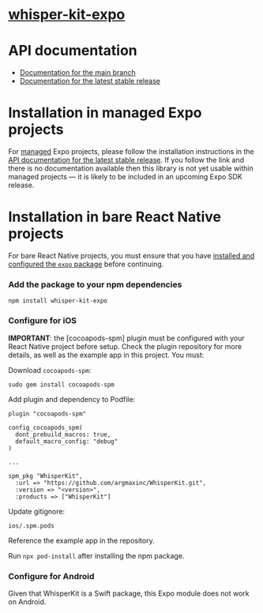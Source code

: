 # [whisper-kit-expo](https://www.npmjs.com/package/whisper-kit-expo)


# API documentation

- [Documentation for the main branch](https://github.com/expo/expo/blob/main/docs/pages/versions/unversioned/sdk/whisper-kit-expo.md)
- [Documentation for the latest stable release](https://docs.expo.dev/versions/latest/sdk/whisper-kit-expo/)

# Installation in managed Expo projects

For [managed](https://docs.expo.dev/archive/managed-vs-bare/) Expo projects, please follow the installation instructions in the [API documentation for the latest stable release](#api-documentation). If you follow the link and there is no documentation available then this library is not yet usable within managed projects &mdash; it is likely to be included in an upcoming Expo SDK release.

# Installation in bare React Native projects

For bare React Native projects, you must ensure that you have [installed and configured the `expo` package](https://docs.expo.dev/bare/installing-expo-modules/) before continuing.

### Add the package to your npm dependencies

```
npm install whisper-kit-expo
```

### Configure for iOS

__IMPORTANT__: the [cocoapods-spm] plugin must be configured with your React Native project before setup. Check the plugin repository for more details, as well as the example app in this project. You must:

Download `cocoapods-spm`:
```{bash}
sudo gem install cocoapods-spm
```

Add plugin and dependency to Podfile:
```{ruby}
plugin "cocoapods-spm"

config_cocoapods_spm(
  dont_prebuild_macros: true,
  default_macro_config: "debug"
)

...

spm_pkg "WhisperKit",
  :url => "https://github.com/argmaxinc/WhisperKit.git",
  :version => "<version>",
  :products => ["WhisperKit"]
```

Update gitignore:
```
ios/.spm.pods
```

Reference the example app in the repository.

Run `npx pod-install` after installing the npm package.


### Configure for Android

Given that WhisperKit is a Swift package, this Expo module does not work on Android.

